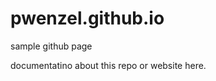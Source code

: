 pwenzel.github.io
=================

sample github page

documentatino about this repo or website here.
